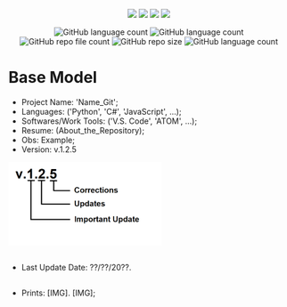 <p align="center">
  <img src="http://img.shields.io/static/v1?label=STATUS&message=Concluded&color=blue&style=flat"/>
  <img src="http://img.shields.io/static/v1?label=STATUS&message=Under_Development&color=green&style=flat"/>
  <img src="http://img.shields.io/static/v1?label=STATUS&message=Filed&color=yellowgreen&style=flat"/>
  <img src="http://img.shields.io/static/v1?label=STATUS&message=Updated&color=orange&style=flat"/>
</p>

<p align="center">
  <img alt="GitHub language count" src="https://img.shields.io/github/languages/count/Rafa-KozAnd/Base_Model">
  <img alt="GitHub language count" src="https://img.shields.io/github/languages/top/Rafa-KozAnd/Base_Model">
  <img alt="GitHub repo file count" src="https://img.shields.io/github/directory-file-count/Rafa-KozAnd/Base_Model">
  <img alt="GitHub repo size" src="https://img.shields.io/github/repo-size/Rafa-KozAnd/Base_Model">
  <img alt="GitHub language count" src="https://img.shields.io/github/license/Rafa-KozAnd/Base_Model">
</p>


# Base Model

- Project Name: 'Name_Git';
- Languages: ('Python', 'C#', 'JavaScript', ...);
- Softwares/Work Tools: ('V.S. Code', 'ATOM', ...);
- Resume: (About_the_Repository);
- Obs: Example;
- Version: v.1.2.5
<div>
  <img align="center" height="150" widht="150" src="/Print/Version.png" />
</div><br>

- Last Update Date: ??/??/20??.

##

- Prints: [IMG]. [IMG];
